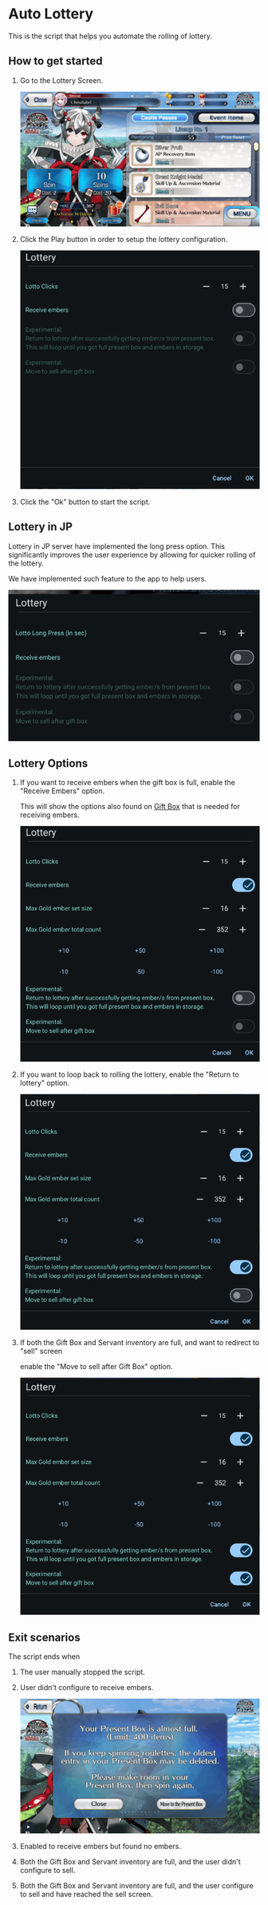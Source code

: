 # Auto Lottery

This is the script that helps you automate the rolling of lottery.

## How to get started

1. Go to the Lottery Screen.

    ![Lottery Screen](../assets/other-scripts/lottery.png)

2. Click the Play button in order to setup the lottery configuration.

    ![Lottery Configuration](../assets/other-scripts/lottery-configuration.png)

3. Click the "Ok" button to start the script.

## Lottery in JP

Lottery in JP server have implemented the long press option. This significantly improves the user experience by allowing for quicker rolling of the lottery.

We have implemented such feature to the app to help users.

![Lottery JP Long press option](../assets/other-scripts/lottery-jp-long-press.png)

## Lottery Options

1. If you want to receive embers when the gift box is full, enable the "Receive Embers" option.

    This will show the options also found on [Gift Box](gift-box.md) that is needed for receiving embers.

    ![Receive Embers](../assets/other-scripts/lottery-receive-embers.png)

2. If you want to loop back to rolling the lottery, enable the "Return to lottery" option.

    ![Return to Lottery](../assets/other-scripts/lottery-return-to-lottery.png)

3. If both the Gift Box and Servant inventory are full, and want to redirect to "sell" screen

    enable the "Move to sell after Gift Box" option.

    ![Move to Sell](../assets/other-scripts/lottery-move-to-sell.png)

## Exit scenarios

The script ends when

1. The user manually stopped the script.
2. User didn't configure to receive embers.

    ![Lottery Full](../assets/other-scripts/lottery-full.png)

3. Enabled to receive embers but found no embers.
4. Both the Gift Box and Servant inventory are full, and the user didn't configure to sell.
5. Both the Gift Box and Servant inventory are full, and the user configure to sell and have reached the sell screen.
